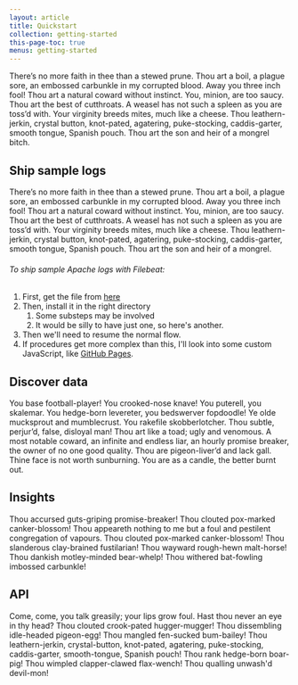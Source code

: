 ```yaml
---
layout: article
title: Quickstart
collection: getting-started
this-page-toc: true
menus: getting-started
---
```


There’s no more faith in thee than a stewed prune. Thou art a boil, a plague sore, an embossed carbunkle in my corrupted blood. Away you three inch fool! Thou art a natural coward without instinct. You, minion, are too saucy. Thou art the best of cutthroats. A weasel has not such a spleen as you are toss’d with. Your virginity breeds mites, much like a cheese. Thou leathern-jerkin, crystal button, knot-pated, agatering, puke-stocking, caddis-garter, smooth tongue, Spanish pouch. Thou art the son and heir of a mongrel bitch.

## Ship sample logs
  There’s no more faith in thee than a stewed prune. Thou art a boil, a plague sore, an embossed carbunkle in my corrupted blood. Away you three inch fool! Thou art a natural coward without instinct. You, minion, are too saucy. Thou art the best of cutthroats. A weasel has not such a spleen as you are toss’d with. Your virginity breeds mites, much like a cheese. Thou leathern-jerkin, crystal button, knot-pated, agatering, puke-stocking, caddis-garter, smooth tongue, Spanish pouch. Thou art the son and heir of a mongrel.

###### To ship sample Apache logs with Filebeat:
  1. First, get the file from [here](#)
  2. Then, install it in the right directory
      1. Some substeps may be involved
      2. It would be silly to have just one, so here's another.
  3. Then we'll need to resume the normal flow.
  4. If procedures get more complex than this, I'll look into some custom JavaScript, like [GitHub Pages](https://pages.github.com/).

## Discover data
  You base football-player! You crooked-nose knave! You puterell, you skalemar. You hedge-born levereter, you bedswerver fopdoodle! Ye olde mucksprout and mumblecrust. You rakefile skobberlotcher. Thou subtle, perjur’d, false, disloyal man! Thou art like a toad; ugly and venomous. A most notable coward, an infinite and endless liar, an hourly promise breaker, the owner of no one good quality. Thou are pigeon-liver’d and lack gall. Thine face is not worth sunburning. You are as a candle, the better burnt out.

## Insights
  Thou accursed guts-griping promise-breaker! Thou clouted pox-marked canker-blossom! Thou appeareth nothing to me but a foul and pestilent congregation of vapours. Thou clouted pox-marked canker-blossom! Thou slanderous clay-brained fustilarian! Thou wayward rough-hewn malt-horse! Thou dankish motley-minded bear-whelp! Thou withered bat-fowling imbossed carbunkle!

## API
  Come, come, you talk greasily; your lips grow foul. Hast thou never an eye in thy head? Thou clouted crook-pated hugger-mugger! Thou dissembling idle-headed pigeon-egg! Thou mangled fen-sucked bum-bailey! Thou leathern-jerkin, crystal-button, knot-pated, agatering, puke-stocking, caddis-garter, smooth-tongue, Spanish pouch! Thou rank hedge-born boar-pig! Thou wimpled clapper-clawed flax-wench! Thou qualling unwash'd devil-mon!
